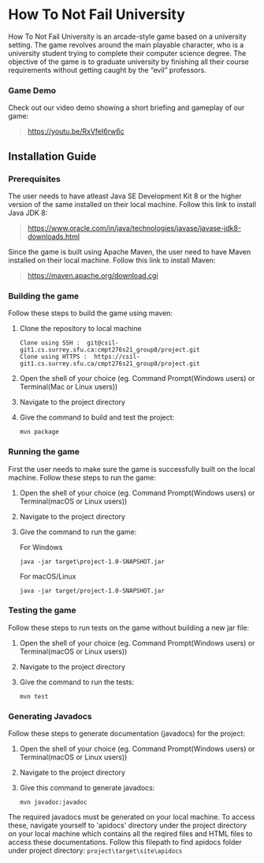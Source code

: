 # How To Not Fail University

How To Not Fail University is an arcade-style game based on a university setting. The game revolves around the main playable character, who is a university student trying to complete their computer science degree. The objective of the game is to graduate university by finishing all their course requirements without getting caught by the “evil” professors.

### Game Demo

Check out our video demo showing a short briefing and gameplay of our game:
    
>https://youtu.be/RxVfeI6rw6c

## Installation Guide

### Prerequisites

The user needs to have atleast Java SE Development Kit 8 or the higher version of the same installed on their local machine.
Follow this link to install Java JDK 8:  
>https://www.oracle.com/in/java/technologies/javase/javase-jdk8-downloads.html

Since the game is built using Apache Maven, the user need to have Maven installed on their local machine. 
Follow this link to install Maven:  
>https://maven.apache.org/download.cgi

### Building the game

Follow these steps to build the game using maven:

1. Clone the repository to local machine
    ```
    Clone using SSH :  git@csil-git1.cs.surrey.sfu.ca:cmpt276s21_group8/project.git  
    Clone using HTTPS :  https://csil-git1.cs.surrey.sfu.ca/cmpt276s21_group8/project.git
    ```

2. Open the shell of your choice (eg. Command Prompt(Windows users) or Terminal(Mac or Linux users))
3. Navigate to the project directory
4. Give the command to build and test the project:   
    ```
    mvn package
    ```

### Running the game

First the user needs to make sure the game is successfully built on the local machine.
Follow these steps to run the game: 

1. Open the shell of your choice (eg. Command Prompt(Windows users) or Terminal(macOS or Linux users))

2. Navigate to the project directory

3. Give the command to run the game:  

    For Windows  
    ```   
    java -jar target\project-1.0-SNAPSHOT.jar  
    ```
    For macOS/Linux  
    ```
    java -jar target/project-1.0-SNAPSHOT.jar  
    ```

### Testing the game

Follow these steps to run tests on the game without building a new jar file:

1. Open the shell of your choice (eg. Command Prompt(Windows users) or Terminal(macOS or Linux users))

2. Navigate to the project directory

3. Give the command to run the tests:  
    ```
    mvn test
    ```

### Generating Javadocs

Follow these steps to generate documentation (javadocs) for the project:

1. Open the shell of your choice (eg. Command Prompt(Windows users) or Terminal(macOS or Linux users))

2. Navigate to the project directory

3. Give this command to generate javadocs:  
    ```
    mvn javadoc:javadoc
    ```

The required javadocs must be generated on your local machine. To access these, navigate yourself to 'apidocs' directory under the project directory on your local machine which contains all the reqired files and HTML files to access these documentations. Follow this filepath to find apidocs folder under project directory: `project\target\site\apidocs`  








